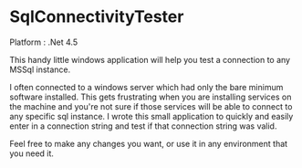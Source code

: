 SqlConnectivityTester
=====================

Platform : .Net 4.5

This handy little windows application will help you test a connection to any MSSql instance.

I often connected to a windows server which had only the bare minimum software installed. 
This gets frustrating when you are installing services on the machine and you're not sure if those services will be
able to connect to any specific sql instance.
I wrote this small application to quickly and easily enter in a connection string and test if that connection string was valid.

Feel free to make any changes you want, or use it in any environment that you need it.
